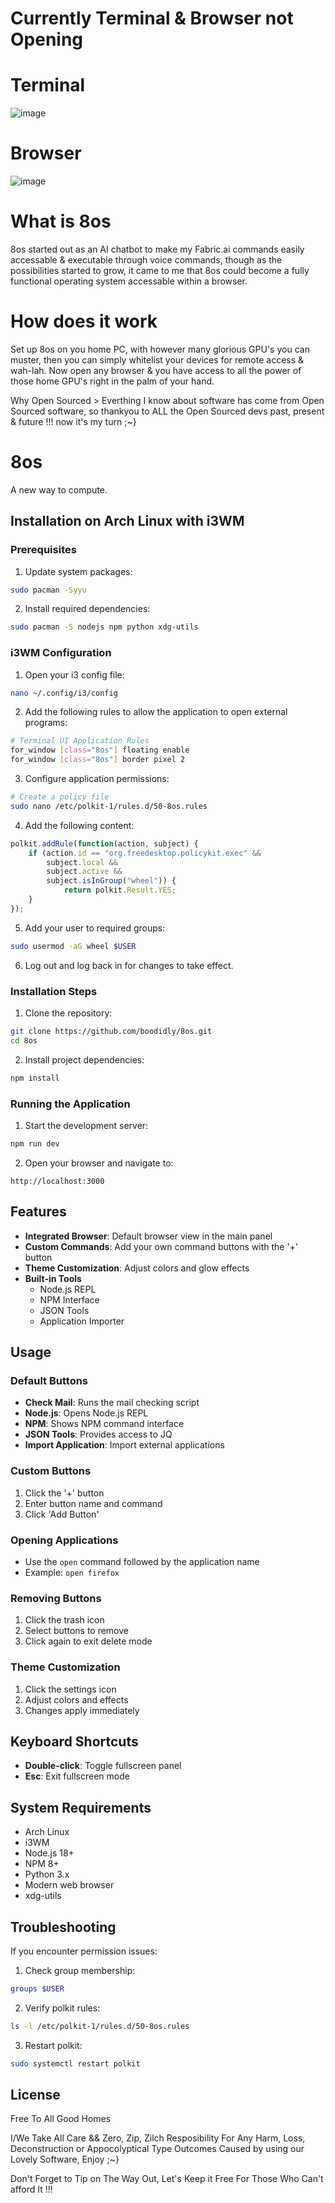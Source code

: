 # Currently Terminal & Browser not Opening

# Terminal
![image](https://github.com/user-attachments/assets/63de4027-6f60-4363-acf0-b0a7dab76077)

# Browser 
![image](https://github.com/user-attachments/assets/6845fcbe-3a95-47e5-8c1f-1c67247b2676)


# What is 8os 
8os started out as an AI chatbot to make my Fabric.ai commands easily accessable & executable through voice commands, though as the possibilities started to grow, it came to me that 8os could become a fully functional operating system accessable within a browser.

# How does it work 
Set up 8os on you home PC, with however many glorious GPU's you can muster, then you can simply whitelist your devices for remote access & wah-lah. Now open any browser & you have access to all the power of those home GPU's right in the palm of your hand.

Why Open Sourced > Everthing I know about software has come from Open Sourced software, so thankyou to ALL the Open Sourced devs past, present & future !!! now it's my turn ;~} 

# 8os

A new way to compute.

## Installation on Arch Linux with i3WM

### Prerequisites

1. Update system packages:
```bash
sudo pacman -Syyu
```

2. Install required dependencies:
```bash
sudo pacman -S nodejs npm python xdg-utils
```

### i3WM Configuration

1. Open your i3 config file:
```bash
nano ~/.config/i3/config
```

2. Add the following rules to allow the application to open external programs:
```bash
# Terminal UI Application Rules
for_window [class="8os"] floating enable
for_window [class="8os"] border pixel 2
```

3. Configure application permissions:
```bash
# Create a policy file
sudo nano /etc/polkit-1/rules.d/50-8os.rules
```

4. Add the following content:
```javascript
polkit.addRule(function(action, subject) {
    if (action.id == "org.freedesktop.policykit.exec" &&
        subject.local &&
        subject.active &&
        subject.isInGroup("wheel")) {
            return polkit.Result.YES;
    }
});
```

5. Add your user to required groups:
```bash
sudo usermod -aG wheel $USER
```

6. Log out and log back in for changes to take effect.

### Installation Steps

1. Clone the repository:
```bash
git clone https://github.com/boodidly/8os.git
cd 8os
```

2. Install project dependencies:
```bash
npm install
```

### Running the Application

1. Start the development server:
```bash
npm run dev
```

2. Open your browser and navigate to:
```
http://localhost:3000
```

## Features

- **Integrated Browser**: Default browser view in the main panel
- **Custom Commands**: Add your own command buttons with the '+' button
- **Theme Customization**: Adjust colors and glow effects
- **Built-in Tools**
  - Node.js REPL
  - NPM Interface
  - JSON Tools
  - Application Importer

## Usage

### Default Buttons
- **Check Mail**: Runs the mail checking script
- **Node.js**: Opens Node.js REPL
- **NPM**: Shows NPM command interface
- **JSON Tools**: Provides access to JQ
- **Import Application**: Import external applications

### Custom Buttons
1. Click the '+' button
2. Enter button name and command
3. Click 'Add Button'

### Opening Applications
- Use the `open` command followed by the application name
- Example: `open firefox`

### Removing Buttons
1. Click the trash icon
2. Select buttons to remove
3. Click again to exit delete mode

### Theme Customization
1. Click the settings icon
2. Adjust colors and effects
3. Changes apply immediately

## Keyboard Shortcuts

- **Double-click**: Toggle fullscreen panel
- **Esc**: Exit fullscreen mode

## System Requirements

- Arch Linux
- i3WM
- Node.js 18+
- NPM 8+
- Python 3.x
- Modern web browser
- xdg-utils

## Troubleshooting

If you encounter permission issues:

1. Check group membership:
```bash
groups $USER
```

2. Verify polkit rules:
```bash
ls -l /etc/polkit-1/rules.d/50-8os.rules
```

3. Restart polkit:
```bash
sudo systemctl restart polkit
```

## License
Free To All Good Homes

I/We Take All Care && Zero, Zip, Zilch Resposibility For Any Harm, Loss, Deconstruction or Appocolyptical Type Outcomes Caused by using our Lovely Software,  Enjoy ;~}  

Don't Forget to Tip on The Way Out, Let's Keep it Free For Those Who Can't afford It !!!
